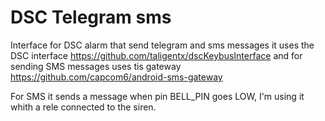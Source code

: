 # DSC Telegram sms
Interface for DSC alarm that send telegram and sms messages
it uses the DSC interface https://github.com/taligentx/dscKeybusInterface and for sending SMS messages uses tis gateway https://github.com/capcom6/android-sms-gateway

For SMS it sends a message when pin BELL_PIN goes LOW, I'm using it whith a rele connected to the siren.
